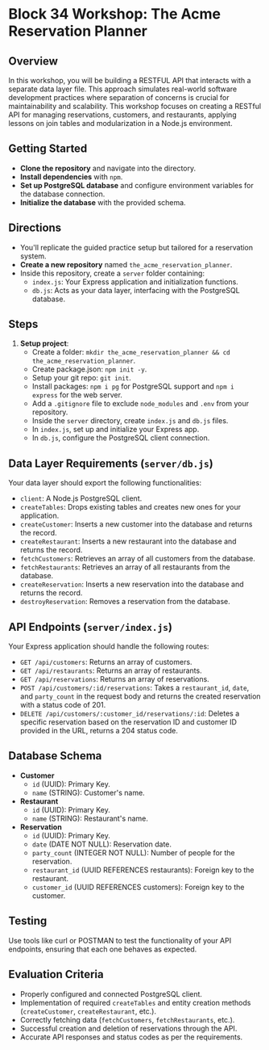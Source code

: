 # Block 34 Workshop: The Acme Reservation Planner

## Overview
In this workshop, you will be building a RESTFUL API that interacts with a separate data layer file. This approach simulates real-world software development practices where separation of concerns is crucial for maintainability and scalability. This workshop focuses on creating a RESTful API for managing reservations, customers, and restaurants, applying lessons on join tables and modularization in a Node.js environment.

## Getting Started
- **Clone the repository** and navigate into the directory.
- **Install dependencies** with `npm`.
- **Set up PostgreSQL database** and configure environment variables for the database connection.
- **Initialize the database** with the provided schema.

## Directions
- You'll replicate the guided practice setup but tailored for a reservation system.
- **Create a new repository** named `the_acme_reservation_planner`.
- Inside this repository, create a `server` folder containing:
  - `index.js`: Your Express application and initialization functions.
  - `db.js`: Acts as your data layer, interfacing with the PostgreSQL database.

## Steps
1. **Setup project**:
   - Create a folder: `mkdir the_acme_reservation_planner && cd the_acme_reservation_planner`.
   - Create package.json: `npm init -y`.
   - Setup your git repo: `git init`.
   - Install packages: `npm i pg` for PostgreSQL support and `npm i express` for the web server.
   - Add a `.gitignore` file to exclude `node_modules` and `.env` from your repository.
   - Inside the `server` directory, create `index.js` and `db.js` files.
   - In `index.js`, set up and initialize your Express app.
   - In `db.js`, configure the PostgreSQL client connection.

## Data Layer Requirements (`server/db.js`)
Your data layer should export the following functionalities:
- `client`: A Node.js PostgreSQL client.
- `createTables`: Drops existing tables and creates new ones for your application.
- `createCustomer`: Inserts a new customer into the database and returns the record.
- `createRestaurant`: Inserts a new restaurant into the database and returns the record.
- `fetchCustomers`: Retrieves an array of all customers from the database.
- `fetchRestaurants`: Retrieves an array of all restaurants from the database.
- `createReservation`: Inserts a new reservation into the database and returns the record.
- `destroyReservation`: Removes a reservation from the database.

## API Endpoints (`server/index.js`)
Your Express application should handle the following routes:
- `GET /api/customers`: Returns an array of customers.
- `GET /api/restaurants`: Returns an array of restaurants.
- `GET /api/reservations`: Returns an array of reservations.
- `POST /api/customers/:id/reservations`: Takes a `restaurant_id`, `date`, and `party_count` in the request body and returns the created reservation with a status code of 201.
- `DELETE /api/customers/:customer_id/reservations/:id`: Deletes a specific reservation based on the reservation ID and customer ID provided in the URL, returns a 204 status code.

## Database Schema
- **Customer**
  - `id` (UUID): Primary Key.
  - `name` (STRING): Customer's name.
- **Restaurant**
  - `id` (UUID): Primary Key.
  - `name` (STRING): Restaurant's name.
- **Reservation**
  - `id` (UUID): Primary Key.
  - `date` (DATE NOT NULL): Reservation date.
  - `party_count` (INTEGER NOT NULL): Number of people for the reservation.
  - `restaurant_id` (UUID REFERENCES restaurants): Foreign key to the restaurant.
  - `customer_id` (UUID REFERENCES customers): Foreign key to the customer.

## Testing
Use tools like curl or POSTMAN to test the functionality of your API endpoints, ensuring that each one behaves as expected.

## Evaluation Criteria
- Properly configured and connected PostgreSQL client.
- Implementation of required `createTables` and entity creation methods (`createCustomer`, `createRestaurant`, etc.).
- Correctly fetching data (`fetchCustomers`, `fetchRestaurants`, etc.).
- Successful creation and deletion of reservations through the API.
- Accurate API responses and status codes as per the requirements.
